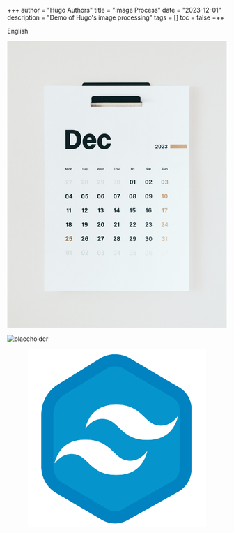 +++
author = "Hugo Authors"
title = "Image Process"
date = "2023-12-01"
description = "Demo of Hugo's image processing"
tags = []
toc = false
+++

English

![Photo by Behnam Norouzi on Unsplash](./images/behnam-norouzi-_1ok63FFlM4-unsplash.jpg "Photo by Behnam Norouzi on Unsplash")

![placeholder](https://placeholder.co/1024x768/png "Test for external image")

<p align="center" width="100%">
    <img src="./images/logo.png">
</p>
